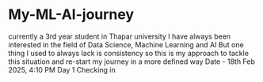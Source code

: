 # My-ML-AI-journey
currently a 3rd year student in Thapar university 
I have always been interested in the field of Data Science, Machine Learning and AI 
But one thing I used to always lack is consistency 
so this is my approach to tackle this situation and re-start my journey in a more defined way
Date - 18th Feb 2025, 4:10 PM
Day 1
Checking in 
